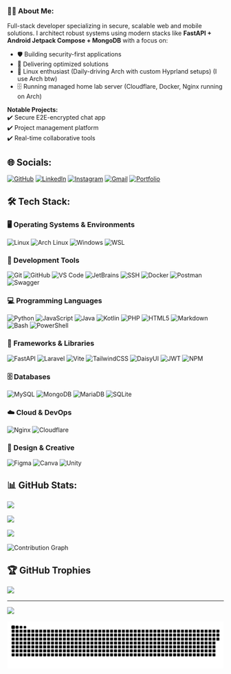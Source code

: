 ### 👨‍💻 About Me:
Full-stack developer specializing in secure, scalable web and mobile solutions. I architect robust systems using modern stacks like **FastAPI + Android Jetpack Compose + MongoDB** with a focus on:
- 🛡️ Building security-first applications
- 🚀 Delivering optimized solutions
- 🐧 Linux enthusiast (Daily-driving Arch with custom Hyprland setups) (I use Arch btw)
- 🗄️ Running managed home lab server (Cloudflare, Docker, Nginx running on Arch)

**Notable Projects:**  
✔️ Secure E2E-encrypted chat app  
✔️ Project management platform  
✔️ Real-time collaborative tools  

## 🌐 Socials:
[![GitHub](https://img.shields.io/badge/GitHub-100000?style=for-the-badge&logo=github&logoColor=white)](https://github.com/Reishandy) 
[![LinkedIn](https://img.shields.io/badge/LinkedIn-0077B5?style=for-the-badge&logo=linkedin&logoColor=white)](https://linkedin.com/in/reishandy) 
[![Instagram](https://img.shields.io/badge/Instagram-E4405F?style=for-the-badge&logo=instagram&logoColor=white)](https://instagram.com/ruxury_nyaa) 
[![Gmail](https://img.shields.io/badge/Email-D14836?style=for-the-badge&logo=gmail&logoColor=white)](mailto:akbar@reishandy.my.id)
[![Portfolio](https://img.shields.io/badge/Portfolio-%23000000.svg?style=for-the-badge&logo=firefox&logoColor=#FF7139)](https://reishandy.my.id)

## 🛠️ Tech Stack:

### 🖥️ Operating Systems & Environments
![Linux](https://img.shields.io/badge/Linux-FCC624?style=for-the-badge&logo=linux&logoColor=black) 
![Arch Linux](https://img.shields.io/badge/Arch%20Linux-1793D1?style=for-the-badge&logo=arch-linux&logoColor=white)
![Windows](https://img.shields.io/badge/Windows-0078D6?style=for-the-badge&logo=windows&logoColor=white)
![WSL](https://img.shields.io/badge/WSL-0a97f5?style=for-the-badge&logo=windows&logoColor=white)

### 🔧 Development Tools
![Git](https://img.shields.io/badge/git-%23F05033.svg?style=for-the-badge&logo=git&logoColor=white) 
![GitHub](https://img.shields.io/badge/github-%23121011.svg?style=for-the-badge&logo=github&logoColor=white)
![VS Code](https://img.shields.io/badge/VS%20Code-007ACC?style=for-the-badge&logo=visual-studio-code&logoColor=white)
![JetBrains](https://img.shields.io/badge/JetBrains-000000?style=for-the-badge&logo=jetbrains&logoColor=white)
![SSH](https://img.shields.io/badge/SSH-241F31?style=for-the-badge&logo=openssh&logoColor=white)
![Docker](https://img.shields.io/badge/docker-%230db7ed.svg?style=for-the-badge&logo=docker&logoColor=white)
![Postman](https://img.shields.io/badge/Postman-FF6C37?style=for-the-badge&logo=postman&logoColor=white)
![Swagger](https://img.shields.io/badge/-Swagger-%23Clojure?style=for-the-badge&logo=swagger&logoColor=white)

### 💻 Programming Languages
![Python](https://img.shields.io/badge/python-3670A0?style=for-the-badge&logo=python&logoColor=ffdd54) 
![JavaScript](https://img.shields.io/badge/javascript-%23323330.svg?style=for-the-badge&logo=javascript&logoColor=%23F7DF1E)
![Java](https://img.shields.io/badge/java-%23ED8B00.svg?style=for-the-badge&logo=openjdk&logoColor=white) 
![Kotlin](https://img.shields.io/badge/kotlin-%237F52FF.svg?style=for-the-badge&logo=kotlin&logoColor=white)
![PHP](https://img.shields.io/badge/php-%23777BB4.svg?style=for-the-badge&logo=php&logoColor=white)
![HTML5](https://img.shields.io/badge/html5-%23E34F26.svg?style=for-the-badge&logo=html5&logoColor=white)
![Markdown](https://img.shields.io/badge/markdown-%23000000.svg?style=for-the-badge&logo=markdown&logoColor=white)
![Bash](https://img.shields.io/badge/Bash-%23121011.svg?style=for-the-badge&logo=gnu-bash&logoColor=white)
![PowerShell](https://img.shields.io/badge/PowerShell-%235391FE.svg?style=for-the-badge&logo=powershell&logoColor=white)

### 🚀 Frameworks & Libraries
![FastAPI](https://img.shields.io/badge/FastAPI-005571?style=for-the-badge&logo=fastapi) 
![Laravel](https://img.shields.io/badge/laravel-%23FF2D20.svg?style=for-the-badge&logo=laravel&logoColor=white)
![Vite](https://img.shields.io/badge/vite-%23646CFF.svg?style=for-the-badge&logo=vite&logoColor=white)
![TailwindCSS](https://img.shields.io/badge/tailwindcss-%2338B2AC.svg?style=for-the-badge&logo=tailwind-css&logoColor=white)
![DaisyUI](https://img.shields.io/badge/daisyui-5A0EF8?style=for-the-badge&logo=daisyui&logoColor=white)
![JWT](https://img.shields.io/badge/JWT-black?style=for-the-badge&logo=JSON%20web%20tokens)
![NPM](https://img.shields.io/badge/NPM-%23CB3837.svg?style=for-the-badge&logo=npm&logoColor=white)

### 🗄️ Databases
![MySQL](https://img.shields.io/badge/mysql-4479A1.svg?style=for-the-badge&logo=mysql&logoColor=white) 
![MongoDB](https://img.shields.io/badge/MongoDB-%234ea94b.svg?style=for-the-badge&logo=mongodb&logoColor=white)
![MariaDB](https://img.shields.io/badge/MariaDB-003545?style=for-the-badge&logo=mariadb&logoColor=white) 
![SQLite](https://img.shields.io/badge/sqlite-%2307405e.svg?style=for-the-badge&logo=sqlite&logoColor=white)

### ☁️ Cloud & DevOps
![Nginx](https://img.shields.io/badge/nginx-%23009639.svg?style=for-the-badge&logo=nginx&logoColor=white) 
![Cloudflare](https://img.shields.io/badge/Cloudflare-F38020?style=for-the-badge&logo=Cloudflare&logoColor=white)

### 🎨 Design & Creative
![Figma](https://img.shields.io/badge/figma-%23F24E1E.svg?style=for-the-badge&logo=figma&logoColor=white)
![Canva](https://img.shields.io/badge/Canva-%2300C4CC.svg?style=for-the-badge&logo=Canva&logoColor=white)
![Unity](https://img.shields.io/badge/unity-%23000000.svg?style=for-the-badge&logo=unity&logoColor=white)

## 📊 GitHub Stats:
  
![](https://github-readme-stats.vercel.app/api?username=Reishandy&theme=react&hide_border=true&show_icons=true&count_private=true&include_all_commits=true)  

![](https://github-readme-streak-stats.herokuapp.com/?user=Reishandy&theme=react&hide_border=true)  

![](https://github-readme-stats.vercel.app/api/top-langs/?username=Reishandy&theme=react&hide_border=true&layout=compact&langs_count=8)

![Contribution Graph](https://github-readme-activity-graph.vercel.app/graph?username=Reishandy&theme=react&hide_border=true)

## 🏆 GitHub Trophies
![](https://github-profile-trophy.vercel.app/?username=Reishandy&theme=radical&no-frame=true&no-bg=true&margin-w=4)

---
[![](https://visitcount.itsvg.in/api?id=Reishandy&icon=0&color=0)](https://visitcount.itsvg.in)

<div align="center">
    <img src="https://raw.githubusercontent.com/Reishandy/Reishandy/refs/heads/output/github-contribution-grid-snake-dark.svg">
</div>

<!-- Proudly created with GPRM ( https://gprm.itsvg.in ) -->

